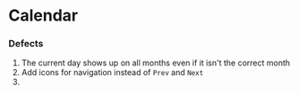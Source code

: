 # Calendar


### Defects
1. The current day shows up on all months even if it isn't the correct month
2. Add icons for navigation instead of `Prev` and `Next`
3. 
